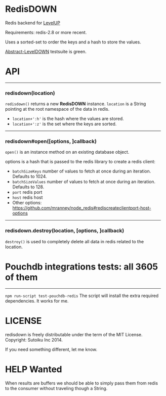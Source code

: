 # RedisDOWN

Redis backend for [LevelUP](https://github.com/rvagg/node-levelup)

Requirements: redis-2.8 or more recent.

Uses a sorted-set to order the keys and a hash to store the values.

[Abstract-LevelDOWN](https://github.com/rvagg/abstract-leveldown) testsuite is green.

# API
--------------------------------------------------------
<a name="ctor"></a>
### redisdown(location)
<code>redisdown()</code> returns a new **RedisDOWN** instance. `location` is a String pointing at the root namespace of the data in redis.

* `location+':h'` is the hash where the values are stored.
* `location+':z'` is the set where the keys are sorted.

--------------------------------------------------------
<a name="redisdown_open"></a>
### redisdown#open([options, ]callback)
<code>open()</code> is an instance method on an existing database object.

options is a hash that is passed to the redis library to create a redis client:

* `batchSizeKeys` number of values to fetch at once during an iteration. Defaults to 1024.
* `batchSizeValues` number of values to fetch at once during an iteration. Defaults to 128.
* `port` redis port
* `host` redis host
* Other options: https://github.com/mranney/node_redis#rediscreateclientport-host-options


-----------------------------------
<a name="redisdown_destroy"></a>
### redisdown.destroy(location, [options, ]callback)
<code>destroy()</code> is used to completely delete all data in redis related to the location.

# Pouchdb integrations tests: all 3605 of them
---------------------------------------------------------
`npm run-script test-pouchdb-redis`
The script will install the extra required dependencies.
It works for me.

# LICENSE
redisdown is freely distributable under the term of the MIT License.
Copyright: Sutoiku Inc 2014.

If you need something different, let me know.

# HELP Wanted
When results are buffers we should be able to simply pass them from redis to the consumer without traveling though a String.
